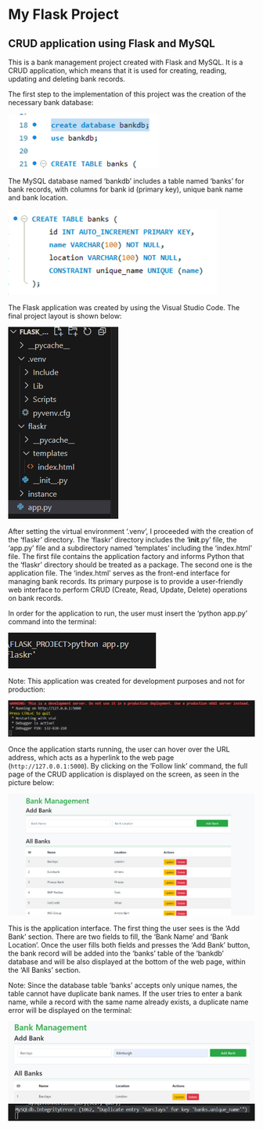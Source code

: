 # My Flask Project
## CRUD application using Flask and MySQL
This is a bank management project created with Flask and MySQL. It is a CRUD application, which means that it is used for creating, reading, updating and deleting bank records.

The first step to the implementation of this project was the creation of the necessary bank database:

![First Image](../Images/database_creation.png)

The MySQL database named ‘bankdb’ includes a table named ‘banks’ for bank records, with columns for bank id (primary key), unique bank name and bank location.

![Second Image](../Images/bank_table_creation.png)

The Flask application was created by using the Visual Studio Code. The final project layout is shown below:

![Third Image](../Images/layout.png)

After setting the virtual environment ‘.venv’, I proceeded with the creation of the ‘flaskr’ directory. The ‘flaskr’ directory includes the ‘__init__.py’ file, the ‘app.py’ file and a subdirectory named ‘templates’ including the ‘index.html’ file. The first file contains the application factory and informs Python that the ‘flaskr’ directory should be treated as a package. The second one is the application file. The ‘index.html’ serves as the front-end interface for managing bank records. Its primary purpose is to provide a user-friendly web interface to perform CRUD (Create, Read, Update, Delete) operations on bank records.

In order for the application to run, the user must insert the ‘python app.py’ command into the terminal:

![Fourth Image](../Images/app.py.png)

Note: This application was created for development purposes and not for production:

![Fifth Image](../Images/app.py_2.png)

Once the application starts running, the user can hover over the URL address, which acts as a hyperlink to the web page (`http://127.0.0.1:5000`). By clicking on the ‘Follow link’ command, the full page of the CRUD application is displayed on the screen, as seen in the picture below:

![Sixth Image](../Images/flask_web_page.png)

This is the application interface. The first thing the user sees is the ‘Add Bank’ section. There are two fields to fill, the ‘Bank Name’ and ‘Bank Location’. Once the user fills both fields and presses the ‘Add Bank’ button, the bank record will be added into the ‘banks’ table of the ‘bankdb’ database and will be also displayed at the bottom of the web page, within the ‘All Banks’ section.

Note: Since the database table ‘banks’ accepts only unique names, the table cannot have duplicate bank names. If the user tries to enter a bank name, while a record with the same name already exists, a duplicate name error will be displayed on the terminal:

![Seventh Image](../Images/duplicate_name_error.png)
![Eighth Image](../Images/duplicate_name_error_2.png)


























